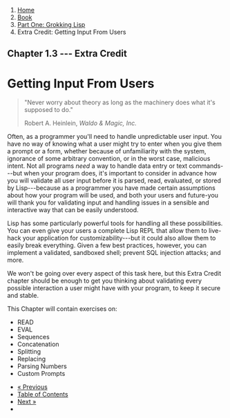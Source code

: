 <ol class="breadcrumb">
  <li><a href="/">Home</a></li>
  <li><a href="/book/">Book</a></li>
  <li><a href="/book/1-0-0-overview/">Part One: Grokking Lisp</a></li>
  <li class="active">Extra Credit: Getting Input From Users</li>
</ol>

## Chapter 1.3 --- Extra Credit

# Getting Input From Users

> "Never worry about theory as long as the machinery does what it's supposed to do."
> <footer>Robert A. Heinlein, <em>Waldo &amp; Magic, Inc.</em></footer>

Often, as a programmer you'll need to handle unpredictable user input. You have no way of knowing what a user might try to enter when you give them a prompt or a form, whether because of unfamiliarity with the system, ignorance of some arbitrary convention, or in the worst case, malicious intent.  Not all programs *need* a way to handle data entry or text commands---but when your program does, it's important to consider in advance how you will validate all user input before it is parsed, read, evaluated, or stored by Lisp---because as a programmer you have made certain assumptions about how your program will be used, and both your users and future-you will thank you for validating input and handling issues in a sensible and interactive way that can be easily understood.

Lisp has some particularly powerful tools for handling all these possibilities.  You can even give your users a complete Lisp REPL that allow them to live-hack your application for customizability---but it could also allow them to easily break everything.  Given a few best practices, however, you can implement a validated, sandboxed shell; prevent SQL injection attacks; and more.

We won't be going over every aspect of this task here, but this Extra Credit chapter should be enough to get you thinking about validating every possible interaction a user might have with your program, to keep it secure and stable.

This Chapter will contain exercises on:

* READ
* EVAL
* Sequences
* Concatenation
* Splitting
* Replacing
* Parsing Numbers
* Custom Prompts

<ul class="pager">
  <li class="previous"><a href="/book/1-02-00-input-output/">&laquo; Previous</a></li>
  <li><a href="/book/">Table of Contents</a></li>
  <li class="next"><a href="/book/1-04-0-lists/">Next &raquo;</a><li>
</ul>
